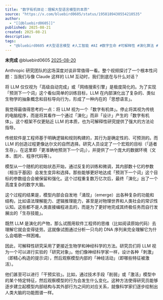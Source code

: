 ```yaml
---
title: "数字有机体论：理解大型语言模型的本质"
source: "https://x.com/bluebird0605/status/1958189430554210535"
author:
  - "[[@bluebird0605]]"
published: 2025-08-21
created: 2025-08-21
description:
tags:
  - "@bluebird0605 #大型语言模型 #人工智能 #AI #数字生命 #可解释性 #演化算法 #自然语言处理"
---
```

**未完成** @bluebird0605 [2025-08-20](https://x.com/bluebird0605/status/1958189430554210535)

Anthropic 研究团队的这场深度对谈非常值得一看。整个视频探讨了一个根本性问题：当我们与像 Claude 这样的 LLM 互动时，我们到底在与什么对话？

将 LLM 仅仅视为「高级自动完成」或「网络搜索引擎」是极度简化的。为了实现「预测下一个词」这个看似简单的训练目标，LLM 在内部演化出了复杂的、类似生物学的抽象概念和目标导向行为，形成了一种内在的「思想语言」。

我觉得最值得思考的一点：将 LLM 视为一个「数字有机体」。停止将其视为传统的电脑程序，而是将其看作一个通过「演化」而非「设计」产生的「数字有机体」。这个框架不仅更贴近 LLM 的本质，也为可解释性研究提供了强大的方法论指导。

传统软件是工程师基于明确逻辑和规则构建的，其行为是确定性的、可预测的。而 LLM 的创造过程更像达尔文的自然选择。研究人员设定了一个宏观的目标（「适者生存」，在这里即「更准确地预测下一个词」），并提供了一个庞大的数据环境（文本、图片、程序代码等）。

模型从一个随机的初始状态开始，通过反复的训练和微调，其内部数十亿的参数（相当于基因）会发生变异和选择。那些能够更好地达成「预测下一个词」这个目标的参数组合会被保留和强化。这个过程重复数万亿次后，最终「演化」出了一个高度复杂的数字大脑。

这个过程的结果是，模型内部会自发地「涌现」（emerge）出各种复杂的功能和结构，比如语法理解能力、逻辑推理能力，甚至是对物理世界和人类社会的常识性认知。这些都不是人类直接编程进去的，而是为了更好地完成其终极任务而自行发展出的「生存技能」。

既然 LLM 是演化的产物，那么试图用软件工程师的思维（比如阅读原始代码）去理解它就会变得徒劳。这就像试图通过分析一只鸟的 DNA 序列来完全理解它为什么会唱歌一样困难。

因此，可解释性研究采用了更接近生物学和神经科学的方法。研究员们将 LLM 视为一个可以进行实验的「研究对象」。他们像神经科学家一样，设计各种「刺激」（即精心构造的提示词），然后观察模型内部的「神经活动」（即哪些特征被激活）。

他们甚至可以进行「干预实验」。比如，通过技术手段「削弱」或「激活」模型中的某个特定特征，然后观察模型的行为会发生什么变化。这种方法使得研究员能够逐步建立起模型内部结构与其外部行为之间的对应关系，就像科学家们逐步绘制出人类大脑的功能图谱一样。
